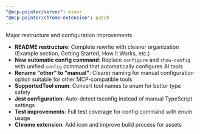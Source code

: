 ```yaml
---
"@mcp-pointer/server": minor
"@mcp-pointer/chrome-extension": patch
---
```


Major restructure and configuration improvements

- **README restructure**: Complete rewrite with cleaner organization (Example section, Getting Started, How it Works, etc.)
- **New automatic config command**: Replace `configure` and `show-config` with unified `config` command that automatically configures AI tools
- **Rename "other" to "manual"**: Clearer naming for manual configuration option suitable for other MCP-compatible tools
- **SupportedTool enum**: Convert tool names to enum for better type safety 
- **Jest configuration**: Auto-detect tsconfig instead of manual TypeScript settings
- **Test improvements**: Full test coverage for config command with enum usage
- **Chrome extension**: Add icon and improve build process for assets